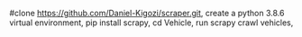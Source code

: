 #clone https://github.com/Daniel-Kigozi/scraper.git,
create a python 3.8.6 virtual environment,
pip install scrapy,
cd Vehicle,
run scrapy crawl vehicles,
